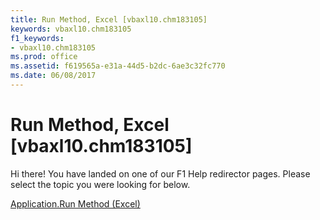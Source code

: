 ```yaml
---
title: Run Method, Excel [vbaxl10.chm183105]
keywords: vbaxl10.chm183105
f1_keywords:
- vbaxl10.chm183105
ms.prod: office
ms.assetid: f619565a-e31a-44d5-b2dc-6ae3c32fc770
ms.date: 06/08/2017
---
```



# Run Method, Excel [vbaxl10.chm183105]

Hi there! You have landed on one of our F1 Help redirector pages. Please select the topic you were looking for below.

[Application.Run Method (Excel)](http://msdn.microsoft.com/library/3e0167ab-b101-018f-0f89-ada116b8bb72%28Office.15%29.aspx)

